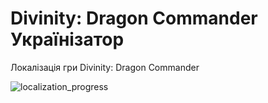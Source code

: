 # Divinity: Dragon Commander Українізатор

Локалізація гри Divinity: Dragon Commander

![localization_progress](https://img.shields.io/badge/localization_progress-17.69%25-green)
